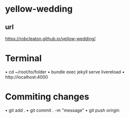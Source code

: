 # yellow-wedding

## url
https://robcleaton.github.io/yellow-wedding/

# Terminal
• cd ~/root/to/folder
• bundle exec jekyll serve livereload
• http://localhost:4000

# Commiting changes
• git add .
• git commit . -m "message"
• git push orirgin
